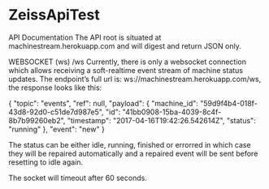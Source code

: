 # ZeissApiTest

API Documentation
The API root is situated at machinestream.herokuapp.com and will digest and return JSON only.

WEBSOCKET (ws) /ws
Currently, there is only a websocket connection which allows receiving a soft-realtime event stream of machine status updates. The endpoint’s full url is: ws://machinestream.herokuapp.com/ws, the response looks like this:

{
  "topic": "events",
  "ref": null,
  "payload": {
    "machine_id": "59d9f4b4-018f-43d8-92d0-c51de7d987e5",
    "id": "41bb0908-15ba-4039-8c4f-8b7b99260eb2",
    "timestamp": "2017-04-16T19:42:26.542614Z",
    "status": "running"
  },
  "event": "new"
}

The status can be either idle, running, finished or errorred in which case they will be repaired automatically and a repaired event will be sent before resetting to idle again.

The socket will timeout after 60 seconds.
